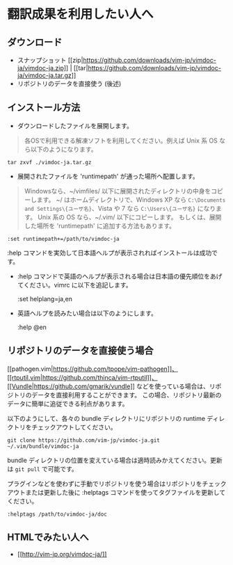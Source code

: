 翻訳成果を利用したい人へ
========================

ダウンロード
------------

  * スナップショット [[zip|https://github.com/downloads/vim-jp/vimdoc-ja/vimdoc-ja.zip]] | [[tar|https://github.com/downloads/vim-jp/vimdoc-ja/vimdoc-ja.tar.gz]]
  * リポジトリのデータを直接使う (後述)

インストール方法
----------------

- ダウンロードしたファイルを展開します。

> 各OSで利用できる解凍ソフトを利用してください。例えば Unix 系 OS なら以下のようになります。

    tar zxvf ./vimdoc-ja.tar.gz

- 展開されたファイルを 'runtimepath' が通った場所へ配置します。

> Windowsなら、~/vimfiles/ 以下に展開されたディレクトリの中身をコピーします。
> ~/ はホームディレクトリで、Windows XP なら `C:\Documents and Settings\{ユーザ名}`、Vista や 7 なら `C:\Users\{ユーザ名}` になります。
>Unix 系の OS なら、~/.vim/ 以下にコピーします。
>もしくは、展開した場所を 'runtimepath' に追加する方法もあります。

    :set runtimepath+=/path/to/vimdoc-ja

:help コマンドを実効して日本語ヘルプが表示されればインストールは成功です。

- :help コマンドで英語のヘルプが表示される場合は日本語の優先順位をあげてください。vimrc に以下を追記します。

    :set helplang=ja,en

- 英語ヘルプを読みたい場合は以下のようにします。

    :help @en


リポジトリのデータを直接使う場合
--------------------------------

[[pathogen.vim|https://github.com/tpope/vim-pathogen]]、[[rtputil.vim|https://github.com/thinca/vim-rtputil]]、[[Vundle|https://github.com/gmarik/vundle]] などを使っている場合は、リポジトリのデータを直接利用することができます。
この場合、リポジトリ最新のデータに簡単に追従できる利点があります。

以下のようにして、各々の bundle ディレクトリにリポジトリの runtime ディレクトリをチェックアウトしてください。

    git clone https://github.com/vim-jp/vimdoc-ja.git ~/.vim/bundle/vimdoc-ja

bundle ディレクトリの位置を変えている場合は適時読みかえてください。更新は `git pull` で可能です。

プラグインなどを使わずに手動でリポジトリを使う場合はリポジトリをチェックアウトまたは更新した後に :helptags コマンドを使ってタグファイルを更新してください。

    :helptags /path/to/vimdoc-ja/doc

HTMLでみたい人へ
----------------

  * [[http://vim-jp.org/vimdoc-ja/]]
